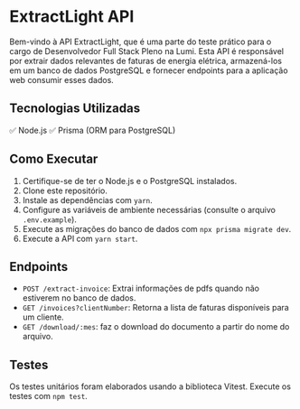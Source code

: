 # ExtractLight API

Bem-vindo à API ExtractLight, que é uma parte do teste prático para o cargo de Desenvolvedor Full Stack Pleno na Lumi. Esta API é responsável por extrair dados relevantes de faturas de energia elétrica, armazená-los em um banco de dados PostgreSQL e fornecer endpoints para a aplicação web consumir esses dados.

## Tecnologias Utilizadas

✅ Node.js
✅ Prisma (ORM para PostgreSQL)

## Como Executar

1. Certifique-se de ter o Node.js e o PostgreSQL instalados.
2. Clone este repositório.
3. Instale as dependências com `yarn`.
4. Configure as variáveis de ambiente necessárias (consulte o arquivo `.env.example`).
5. Execute as migrações do banco de dados com `npx prisma migrate dev`.
6. Execute a API com `yarn start`.

## Endpoints

- `POST /extract-invoice`: Extrai informações de pdfs quando não estiverem no banco de dados.
- `GET /invoices?clientNumber`: Retorna a lista de faturas disponíveis para um cliente.
- `GET /download/:mes`: faz o download do documento a partir do nome do arquivo.

## Testes

Os testes unitários foram elaborados usando a biblioteca Vitest. Execute os testes com `npm test`.
